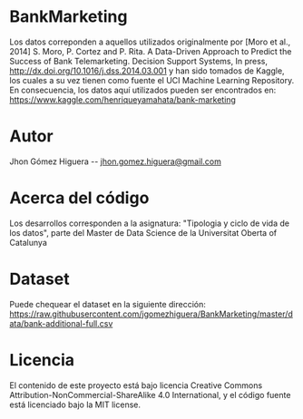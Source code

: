 # BankMarketing

Los datos correponden a aquellos utilizados originalmente por [Moro et al., 2014] S. Moro, P. Cortez and P. Rita. A Data-Driven Approach to Predict the Success of Bank Telemarketing. Decision Support Systems, In press, http://dx.doi.org/10.1016/j.dss.2014.03.001 y han sido tomados de Kaggle, los cuales a su vez tienen como fuente el UCI Machine Learning Repository. En consecuencia, los datos aquí utilizados pueden ser encontrados en: https://www.kaggle.com/henriqueyamahata/bank-marketing 


# Autor

Jhon Gómez Higuera -- jhon.gomez.higuera@gmail.com


# Acerca del código

Los desarrollos corresponden a la asignatura: "Tipologia y ciclo de vida de los datos", parte del Master de Data Science de la 
Universitat Oberta of Catalunya


# Dataset

Puede chequear el dataset en la siguiente dirección:
https://raw.githubusercontent.com/jgomezhiguera/BankMarketing/master/data/bank-additional-full.csv


# Licencia

El contenido de este proyecto está bajo licencia Creative Commons Attribution-NonCommercial-ShareAlike 4.0 International, y el código fuente está licenciado bajo la MIT license.
